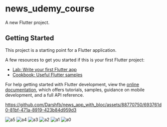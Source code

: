 # news_udemy_course

A new Flutter project.

## Getting Started

This project is a starting point for a Flutter application.

A few resources to get you started if this is your first Flutter project:

- [Lab: Write your first Flutter app](https://docs.flutter.dev/get-started/codelab)
- [Cookbook: Useful Flutter samples](https://docs.flutter.dev/cookbook)

For help getting started with Flutter development, view the
[online documentation](https://docs.flutter.dev/), which offers tutorials,
samples, guidance on mobile development, and a full API reference.



https://github.com/Darshfb/news_app_with_bloc/assets/88770750/693761d0-81bf-471a-8919-423b84d959d3


![a5](https://github.com/Darshfb/news_app_with_bloc/assets/88770750/22c5081f-53b4-4142-8d29-c15c50084acf)
![a4](https://github.com/Darshfb/news_app_with_bloc/assets/88770750/06415061-c30f-40df-82cd-85cf8c1e19d3)
![a3](https://github.com/Darshfb/news_app_with_bloc/assets/88770750/33b15fb2-70b4-4f30-9617-e1a0f2d41ae8)
![a2](https://github.com/Darshfb/news_app_with_bloc/assets/88770750/5695d0ce-2b63-4d56-a84b-fc813d050ba2)
![a1](https://github.com/Darshfb/news_app_with_bloc/assets/88770750/618d465c-cf5e-4cda-bce2-be34bab725a1)
![a0](https://github.com/Darshfb/news_app_with_bloc/assets/88770750/cff11b57-c050-43c3-9a34-8c9f9e9644c0)
